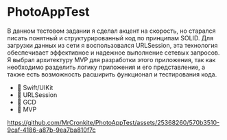 # PhotoAppTest

<p>В данном тестовом задании я сделал акцент на скорость, но старался писать понятный и структурированный код по принципам SOLID. 
  Для загрузки данных из сети я воспользовался URLSession, эта технология обеспечивает эффективное и надежное выполнение сетевых запросов.
Я выбрал архитектуру MVP для разработки этого приложения, так как необходимо разделить логику приложения и его представление, а также есть возможность расширить функционал и тестирования кода.</p>

- 💎 Swift/UIKit
- 💎 URLSession
- 💎 GCD
- 💎 MVP

https://github.com/MrCronkite/PhotoAppTest/assets/25368260/570b3510-9caf-4186-a87b-9ea7ba810f7c
